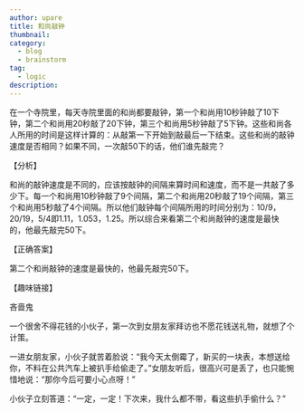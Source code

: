 ```yaml
---
author: upare
title: 和尚敲钟
thumbnail:
category:
  - blog
  - brainstorm
tag:
  - logic
description: 
---
```

在一个寺院里，每天寺院里面的和尚都要敲钟，第一个和尚用10秒钟敲了10下钟，第二个和尚用20秒敲了20下钟，第三个和尚用5秒钟敲了5下钟。这些和尚各人所用的时间是这样计算的：从敲第一下开始到敲最后一下结束。这些和尚的敲钟速度是否相同？如果不同，一次敲50下的话，他们谁先敲完？

【分析】

和尚的敲钟速度是不同的，应该按敲钟的间隔来算时间和速度，而不是一共敲了多少下。每一个和尚用10秒钟敲了9个间隔，第二个和尚用20秒敲了19个间隔，第三个和尚用5秒敲了4个间隔。所以他们敲钟每个间隔所用的时间分别为：10/9，20/19，5/4即1.11，1.053，1.25。所以综合来看第二个和尚敲钟的速度是最快的，他最先敲完50下。

【正确答案】

第二个和尚敲钟的速度是最快的，他最先敲完50下。

【趣味链接】

吝啬鬼

一个很舍不得花钱的小伙子，第一次到女朋友家拜访也不愿花钱送礼物，就想了个计策。

一进女朋友家，小伙子就苦着脸说：“我今天太倒霉了，新买的一块表，本想送给你，不料在公共汽车上被扒手给偷走了。”女朋友听后，很高兴可是丢了，也只能惋惜地说：“那你今后可要小心点呀！”

小伙子立刻答道：“一定，一定！下次来，我什么都不带，看这些扒手偷什么？”